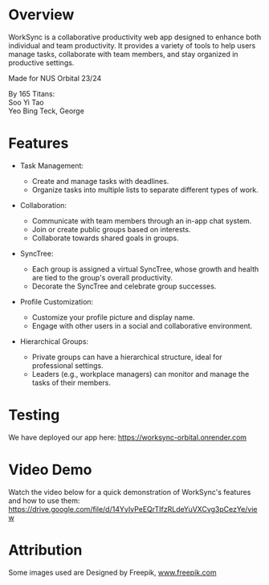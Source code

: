 # Overview
WorkSync is a collaborative productivity web app designed to enhance both individual and team productivity. It provides a variety of tools to help users manage tasks, collaborate with team members, and stay organized in productive settings.

Made for NUS Orbital 23/24<be>

By 165 Titans:<br>
Soo Yi Tao<br>
Yeo Bing Teck, George

# Features
- Task Management:
  - Create and manage tasks with deadlines.
  - Organize tasks into multiple lists to separate different types of work.

- Collaboration:
  - Communicate with team members through an in-app chat system.
  - Join or create public groups based on interests.
  - Collaborate towards shared goals in groups.

- SyncTree:
  - Each group is assigned a virtual SyncTree, whose growth and health are tied to the group's overall productivity.
  - Decorate the SyncTree and celebrate group successes.

- Profile Customization:
  - Customize your profile picture and display name.
  - Engage with other users in a social and collaborative environment.

- Hierarchical Groups:
  - Private groups can have a hierarchical structure, ideal for professional settings.
  - Leaders (e.g., workplace managers) can monitor and manage the tasks of their members.

# Testing
We have deployed our app here: https://worksync-orbital.onrender.com

# Video Demo
Watch the video below for a quick demonstration of WorkSync's features and how to use them:
https://drive.google.com/file/d/14YyIyPeEQrTIfzRLdeYuVXCvg3pCezYe/view

# Attribution
Some images used are Designed by Freepik, www.freepik.com
